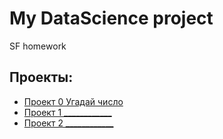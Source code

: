 # My DataScience project
SF homework
## Проекты:
* [Проект 0 Угадай число](https://github.com/PavelALA/granit/blob/main/project_0/game_v2.py)
* [Проект 1 ____________](_______)
* [Проект 2 ____________](_______)